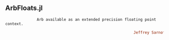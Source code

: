 ## ArbFloats.jl
```               Arb available as an extended precision floating point context.          ```
```ruby
                                                         Jeffrey Sarnoff © 2016⋅May⋅26 New_York
```
